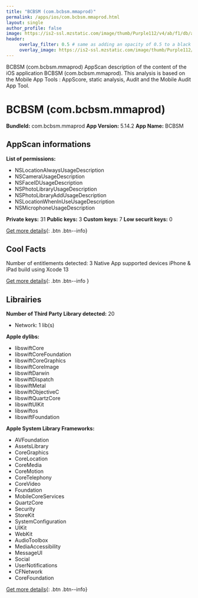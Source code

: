 ```yaml
---
title: "BCBSM (com.bcbsm.mmaprod)"
permalink: /apps/ios/com.bcbsm.mmaprod.html
layout: single
author_profile: false
image: https://is2-ssl.mzstatic.com/image/thumb/Purple112/v4/ab/f1/db/abf1db55-5363-f7e5-ec5f-4c26fa81eb71/AppIcon-0-0-1x_U007emarketing-0-0-0-7-0-0-sRGB-0-0-0-GLES2_U002c0-512MB-85-220-0-0.png/512x512bb.jpg
header: 
     overlay_filter: 0.5 # same as adding an opacity of 0.5 to a black background
     overlay_image: https://is2-ssl.mzstatic.com/image/thumb/Purple112/v4/ab/f1/db/abf1db55-5363-f7e5-ec5f-4c26fa81eb71/AppIcon-0-0-1x_U007emarketing-0-0-0-7-0-0-sRGB-0-0-0-GLES2_U002c0-512MB-85-220-0-0.png/512x512bb.jpg
---
```

BCBSM (com.bcbsm.mmaprod) AppScan description of the content of the iOS application BCBSM (com.bcbsm.mmaprod). This analysis is based on the Mobile App Tools : AppScore, static analysis, Audit and the Mobile Audit App Tool.

# BCBSM (com.bcbsm.mmaprod)

**BundleId:** com.bcbsm.mmaprod
**App Version:** 5.14.2
**App Name:** BCBSM


## AppScan informations 

**List of permissions:** 
- NSLocationAlwaysUsageDescription
- NSCameraUsageDescription
- NSFaceIDUsageDescription
- NSPhotoLibraryUsageDescription
- NSPhotoLibraryAddUsageDescription
- NSLocationWhenInUseUsageDescription
- NSMicrophoneUsageDescription
  
  
**Private keys:** 31
**Public keys:** 3
**Custom keys:** 7
**Low securit keys:** 0
  
[Get more details](/pricing.html){: .btn .btn--info}

## Cool Facts

Number of entitlements detected: 3
Native App
supported devices iPhone & iPad
build using Xcode 13
  
[Get more details](/pricing.html){: .btn .btn--info }

## Librairies 
**Number of Third Party Library detected:** 20
- Network: 1 lib(s)


**Apple dylibs:**
- libswiftCore
- libswiftCoreFoundation
- libswiftCoreGraphics
- libswiftCoreImage
- libswiftDarwin
- libswiftDispatch
- libswiftMetal
- libswiftObjectiveC
- libswiftQuartzCore
- libswiftUIKit
- libswiftos
- libswiftFoundation


**Apple System Library Frameworks:**
- AVFoundation
- AssetsLibrary
- CoreGraphics
- CoreLocation
- CoreMedia
- CoreMotion
- CoreTelephony
- CoreVideo
- Foundation
- MobileCoreServices
- QuartzCore
- Security
- StoreKit
- SystemConfiguration
- UIKit
- WebKit
- AudioToolbox
- MediaAccessibility
- MessageUI
- Social
- UserNotifications
- CFNetwork
- CoreFoundation


  
[Get more details](/pricing.html){: .btn .btn--info}

